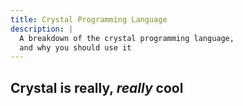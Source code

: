 ```yaml
---
title: Crystal Programming Language
description: |
  A breakdown of the crystal programming language,
  and why you should use it
---
```


## Crystal is really, *really* cool
